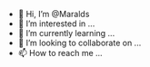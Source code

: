 - 👋 Hi, I’m @Maralds
- 👀 I’m interested in ...
- 🌱 I’m currently learning ...
- 💞️ I’m looking to collaborate on ...
- 📫 How to reach me ...

<!---
Maralds/Maralds is a ✨ special ✨ repository because its `README.md` (this file) appears on your GitHub profile.
You can click the Preview link to take a look at your changes.
--->
